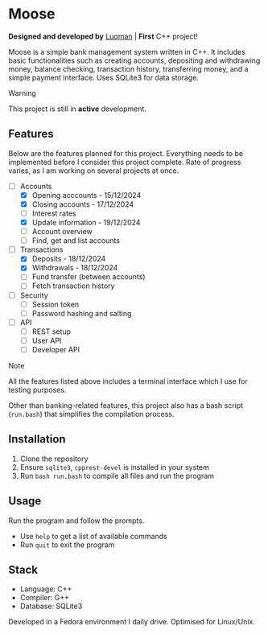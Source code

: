 # Moose

**Designed and developed by** [Luqman](https://theluqmn.github.io/) | **First** C++ project!

Moose is a simple bank management system written in C++. It includes basic functionalities such as creating accounts, depositing and withdrawing money, balance checking, transaction history, transferring money, and a simple payment interface. Uses SQLite3 for data storage.

> [!WARNING]
> This project is still in **active** development.

## Features

Below are the features planned for this project. Everything needs to be implemented before I consider this project complete. Rate of progress varies, as I am working on several projects at once.

- [ ] Accounts
  - [x] Opening acccounts - 15/12/2024
  - [x] Closing accounts - 17/12/2024
  - [ ] Interest rates
  - [x] Update information - 19/12/2024
  - [ ] Account overview
  - [ ] Find, get and list accounts
- [ ] Transactions
  - [x] Deposits - 18/12/2024
  - [x] Withdrawals - 18/12/2024
  - [ ] Fund transfer (between accounts)
  - [ ] Fetch transaction history
- [ ] Security
  - [ ] Session token
  - [ ] Password hashing and salting
- [ ] API
  - [ ] REST setup
  - [ ] User API
  - [ ] Developer API

> [!NOTE]
> All the features listed above includes a terminal interface which I use for testing purposes.

Other than banking-related features, this project also has a bash script (`run.bash`) that simplifies the compilation process.

## Installation

1. Clone the repository
2. Ensure `sqlite3`, `cpprest-devel` is installed in your system
3. Run `bash run.bash` to compile all files and run the program

## Usage

Run the program and follow the prompts.

- Use `help` to get a list of available commands
- Run `quit` to exit the program

## Stack

- Language: C++
- Compiler: G++
- Database: SQLite3

Developed in a Fedora environment I daily drive. Optimised for Linux/Unix.
